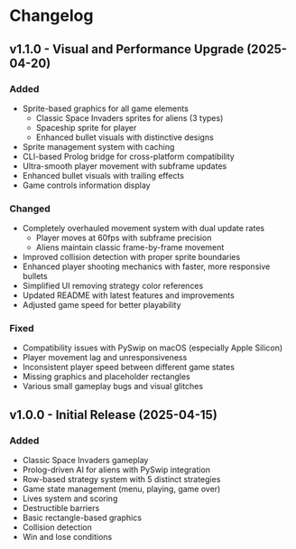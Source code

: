 # Changelog

## v1.1.0 - Visual and Performance Upgrade (2025-04-20)

### Added
- Sprite-based graphics for all game elements
  - Classic Space Invaders sprites for aliens (3 types)
  - Spaceship sprite for player
  - Enhanced bullet visuals with distinctive designs
- Sprite management system with caching
- CLI-based Prolog bridge for cross-platform compatibility
- Ultra-smooth player movement with subframe updates
- Enhanced bullet visuals with trailing effects
- Game controls information display

### Changed
- Completely overhauled movement system with dual update rates
  - Player moves at 60fps with subframe precision
  - Aliens maintain classic frame-by-frame movement
- Improved collision detection with proper sprite boundaries
- Enhanced player shooting mechanics with faster, more responsive bullets
- Simplified UI removing strategy color references
- Updated README with latest features and improvements
- Adjusted game speed for better playability

### Fixed
- Compatibility issues with PySwip on macOS (especially Apple Silicon)
- Player movement lag and unresponsiveness
- Inconsistent player speed between different game states
- Missing graphics and placeholder rectangles
- Various small gameplay bugs and visual glitches

## v1.0.0 - Initial Release (2025-04-15)

### Added
- Classic Space Invaders gameplay
- Prolog-driven AI for aliens with PySwip integration
- Row-based strategy system with 5 distinct strategies
- Game state management (menu, playing, game over)
- Lives system and scoring
- Destructible barriers
- Basic rectangle-based graphics
- Collision detection
- Win and lose conditions 